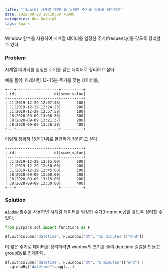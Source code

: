 ```yaml
---
title: "[Spark] 시계열 데이터를 일정한 주기를 갖도록 정리하기"
date: 2022-09-28 19:10:00 +0900
categories: dev Data+AI
tags: Spark
---
```


Window 함수를 사용하여 시계열 데이터를 일정한 주기(frequency)를 갖도록 정리할 수 있다.

### Problem

시계열 데이터를 일정한 주기를 갖는 데이터로 정리하고 싶다.

예를 들어, 아래처럼 13~15분 주기를 갖는 데이터를,

```text
+---+-------------------+----------+
| id|                 dt|some_value|
+---+-------------------+----------+
| J1|2019-12-29 12:07:38|       100|
| J1|2019-12-29 12:24:25|       200|
| J1|2019-12-29 12:37:58|       100|
| J8|2020-09-09 13:06:36|       300|
| J8|2020-09-09 13:21:37|       200|
| J8|2020-09-09 13:36:38|       400|
+---+-------------------+----------+
```

이렇게 정확히 15분 단위로 깔끔하게 정리하고 싶다.

```text
+---+-------------------+----------+
| id|                 dt|some_value|
+---+-------------------+----------+
| J1|2019-12-29 12:15:00|       100|
| J1|2019-12-29 12:30:00|       200|
| J1|2019-12-29 12:45:00|       100|
| J8|2020-09-09 13:00:00|       300|
| J8|2020-09-09 13:15:00|       200|
| J8|2020-09-09 13:30:00|       400|
+---+-------------------+----------+
```

### Solution

[`Window`](https://spark.apache.org/docs/latest/api/python/pyspark.sql.html#pyspark.sql.functions.window) 함수를 사용하면 시계열 데이터를 일정한 주기(frequency)를 갖도록 정리할 수 있다.

```python
from pyspark.sql import functions as F

df.withColumn("datetime", F.window("dt", "15 minutes")["end"])
```

더 짧은 주기로 데이터를 정리하려면 window의 크기를 줄여 datetime 컬럼을 만들고 groupBy로 집계한다.

```python
df.withColumn("datetime", F.window("dt", "5 minutes")["end"] \
  .groupBy("datetime").agg(...)
```
